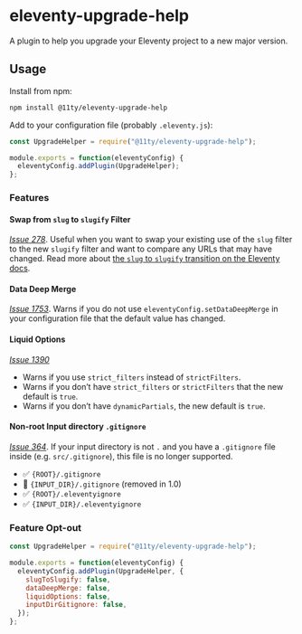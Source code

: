 # eleventy-upgrade-help

A plugin to help you upgrade your Eleventy project to a new major version.

## Usage

Install from npm:

```bash
npm install @11ty/eleventy-upgrade-help
```

Add to your configuration file (probably `.eleventy.js`):

```js
const UpgradeHelper = require("@11ty/eleventy-upgrade-help");

module.exports = function(eleventyConfig) {
  eleventyConfig.addPlugin(UpgradeHelper);
};
```

### Features

#### Swap from `slug` to `slugify` Filter

[_Issue 278_](https://github.com/11ty/eleventy/issues/278). Useful when you want to swap your existing use of the `slug` filter to the new `slugify` filter and want to compare any URLs that may have changed. Read more about [the `slug` to `slugify` transition on the Eleventy docs](https://www.11ty.dev/docs/filters/slugify/).

#### Data Deep Merge

[_Issue 1753_](https://github.com/11ty/eleventy/issues/1753). Warns if you do not use `eleventyConfig.setDataDeepMerge` in your configuration file that the default value has changed.

#### Liquid Options

[_Issue 1390_](https://github.com/11ty/eleventy/issues/1390)

* Warns if you use `strict_filters` instead of `strictFilters`.
* Warns if you don’t have `strict_filters` or `strictFilters` that the new default is `true`.
* Warns if you don’t have `dynamicPartials`, the new default is `true`.

#### Non-root Input directory `.gitignore`

[_Issue 364_](https://github.com/11ty/eleventy/issues/364). If your input directory is not `.` and you have a `.gitignore` file inside (e.g. `src/.gitignore`), this file is no longer supported.

* ✅ `{ROOT}/.gitignore`
* 🚫 `{INPUT_DIR}/.gitignore` (removed in 1.0)
* ✅ `{ROOT}/.eleventyignore`
* ✅ `{INPUT_DIR}/.eleventyignore`

### Feature Opt-out

```js
const UpgradeHelper = require("@11ty/eleventy-upgrade-help");

module.exports = function(eleventyConfig) {
  eleventyConfig.addPlugin(UpgradeHelper, {
    slugToSlugify: false,
    dataDeepMerge: false,
    liquidOptions: false,
    inputDirGitignore: false,
  });
};
```

<!--
Steps:

1. Check eleventy version of current project to make sure it’s relevant.
2. Run the assigned ruleset specific to your project.
3. Show errors and warnings
4. If no errors or warnings, show a message to remove the plugin.
-->